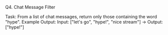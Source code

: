 Q4. Chat Message Filter

Task: From a list of chat messages, return only those containing the word "hype".
Example Output:
Input: ["let's go", "hype!", "nice stream"] → Output: ["hype!"]